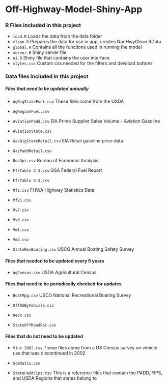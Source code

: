 # Off-Highway-Model-Shiny-App

### R Files included in this project 

* `load.R` 		Loads the data from the data folder
* `clean.R` 		Prepares the data for use in app,  creates NonHwyClean.RData
* `global.R`		Contains all the functions used in running the model
* `server.R`		Shiny server file
* `ui.R`			Shiny file that contains the user interface
* `styles.css`	Custom css needed for the filters and dowload buttons

### Data files included in this project

##### Files that need to be updated annually

* `AgBigStateFuel.csv`	These files come from the USDA	
* `AgRegionFuel.csv`	

* `AviationPadd.csv`		EIA Prime Supplier Sales Volume - Aviation Gasoline	
* `AviationState.csv`	

* `GasBigStateRetail.csv`	EIA Retail gasoline price data	
* `GasPaddRetail.csv`	

* `BeaDpi.csv`			Bureau of Economic Analysis	

* `FfrTable 2-3.csv` 		GSA Federal Fuel Report	
* `FfrTable 4-3.csv`

* `Mf2.csv`				FHWA Highway Statistics Data	
* `Mf21.csv`	
* `Mv7.csv`	
* `Mv9.csv`	
* `Vm1.csv`	
* `Vm2.csv`	

* `StateRecBoating.csv`	USCG Annual Boating Safety Survey	

#### Files that needed to be updated every 5 years

* `AgCensus.csv`			USDA Agricultural Census	

#### Files that need to be periodically checked for updates	

* `BoatMpg.csv`			USCG National Recreational Boating Survey	

* `OffRdByVehicle.csv`		
* `RecV.csv`	
* `StateOffRoadRec.csv`	

#### Files that do not need to be updated

* `Vius 2002.csv` 		These files come from a US Census survey on vehicle use that was discontinued in 2002	
* `ScmRatio.csv`	

* `StatePaddFips.csv`		This is a reference files that contain the PADD, FIPS, and USDA Regions that states belong to	


